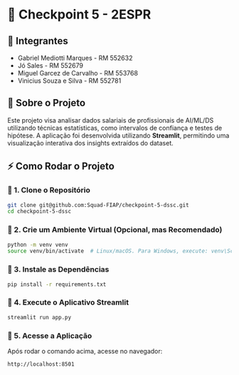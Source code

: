 # 🚀 Checkpoint 5 - 2ESPR

## 👤 Integrantes

- Gabriel Mediotti Marques - RM 552632
- Jó Sales - RM 552679
- Miguel Garcez de Carvalho - RM 553768
- Vinicius Souza e Silva - RM 552781

## 📌 Sobre o Projeto

Este projeto visa analisar dados salariais de profissionais de AI/ML/DS utilizando técnicas estatísticas, como intervalos de confiança e testes de hipótese. A aplicação foi desenvolvida utilizando **Streamlit**, permitindo uma visualização interativa dos insights extraídos do dataset.

## ⚡ Como Rodar o Projeto

### 🔹 1. Clone o Repositório

```bash
git clone git@github.com:Squad-FIAP/checkpoint-5-dssc.git
cd checkpoint-5-dssc
```

### 🔹 2. Crie um Ambiente Virtual (Opcional, mas Recomendado)

```bash
python -m venv venv
source venv/bin/activate  # Linux/macOS. Para Windows, execute: venv\Scripts\activate
```

### 🔹 3. Instale as Dependências

```bash
pip install -r requirements.txt
```

### 🔹 4. Execute o Aplicativo Streamlit

```bash
streamlit run app.py
```

### 🔹 5. Acesse a Aplicação

Após rodar o comando acima, acesse no navegador:

```url
http://localhost:8501
```

